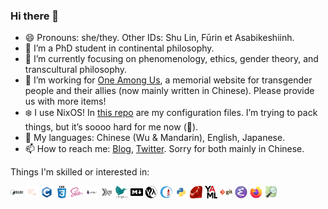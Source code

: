 ### Hi there 👋

- 😄 Pronouns: she/they. Other IDs: Shu Lin, Fūrin et Asabikeshiinh.
- 🔭 I’m a PhD student in continental philosophy. 
- 🌱 I’m currently focusing on phenomenology, ethics, gender theory, and transcultural philosophy.
- 👯 I’m working for [One Among Us](https://one-among.us), a memorial website for transgender people and their allies (now mainly written in Chinese). Please provide us with more items!
- ❄️️ I use NixOS! In [this repo](https://github.com/sauricat/flakes) are my configuration files. I’m trying to pack things, but it’s soooo hard for me now (🤔).
- 💬 My languages: Chinese (Wu & Mandarin), English, Japanese.
- 📫 How to reach me: [Blog](https://shu-l.in), [Twitter](https://twitter.com/sauricat). Sorry for both mainly in Chinese. 

Things I'm skilled or interested in:

<code><img height="20" src="https://raw.githubusercontent.com/github/explore/597bebe80fb0066a1a125416dce1d933cbfd0856/topics/bash/bash.png" alt="bash" /></code>
<code><img height="20" src="https://raw.githubusercontent.com/github/explore/597bebe80fb0066a1a125416dce1d933cbfd0856/topics/fish/fish.png" alt="fish" /></code>
<code><img height="20" src="https://raw.githubusercontent.com/github/explore/597bebe80fb0066a1a125416dce1d933cbfd0856/topics/c/c.png" alt="c" /></code>
<code><img height="20" src="https://raw.githubusercontent.com/github/explore/597bebe80fb0066a1a125416dce1d933cbfd0856/topics/css/css.png" alt="css" /></code> 
<code><img height="20" src="https://raw.githubusercontent.com/github/explore/597bebe80fb0066a1a125416dce1d933cbfd0856/topics/sass/sass.png" alt="sass" /></code>
<code><img height="20" src="https://raw.githubusercontent.com/github/explore/597bebe80fb0066a1a125416dce1d933cbfd0856/topics/elixir/elixir.png" alt="elixir" /></code>
<code><img height="20" src="https://raw.githubusercontent.com/github/explore/597bebe80fb0066a1a125416dce1d933cbfd0856/topics/haskell/haskell.png" alt="haskell" /></code>
<code><img height="20" src="https://raw.githubusercontent.com/github/explore/597bebe80fb0066a1a125416dce1d933cbfd0856/topics/latex/latex.png" alt="latex" /></code>
<code><img height="20" src="https://raw.githubusercontent.com/github/explore/597bebe80fb0066a1a125416dce1d933cbfd0856/topics/markdown/markdown.png" alt="markdown" /></code>
<code><img height="20" src="https://raw.githubusercontent.com/github/explore/597bebe80fb0066a1a125416dce1d933cbfd0856/topics/lisp/lisp.png" alt="lisp" /></code>
<code><img height="20" src="https://raw.githubusercontent.com/github/explore/597bebe80fb0066a1a125416dce1d933cbfd0856/topics/pharo/pharo.png" alt="pharo" /></code>
<code><img height="20" src="https://raw.githubusercontent.com/github/explore/597bebe80fb0066a1a125416dce1d933cbfd0856/topics/python/python.png" alt="python" /></code>
<code><img height="20" src="https://raw.githubusercontent.com/github/explore/597bebe80fb0066a1a125416dce1d933cbfd0856/topics/ruby/ruby.png" alt="ruby" /></code>
<code><img height="20" src="https://raw.githubusercontent.com/github/explore/597bebe80fb0066a1a125416dce1d933cbfd0856/topics/yaml/yaml.png" alt="yaml" /></code>
<code><img height="20" src="https://raw.githubusercontent.com/github/explore/597bebe80fb0066a1a125416dce1d933cbfd0856/topics/git/git.png" alt="git" /></code> 
<code><img height="20" src="https://raw.githubusercontent.com/github/explore/597bebe80fb0066a1a125416dce1d933cbfd0856/topics/emacs/emacs.png" alt="emacs" /></code>
<code><img height="20" src="https://raw.githubusercontent.com/github/explore/597bebe80fb0066a1a125416dce1d933cbfd0856/topics/firefox/firefox.png" alt="firefox" /></code>
<code><img height="20" src="https://raw.githubusercontent.com/github/explore/597bebe80fb0066a1a125416dce1d933cbfd0856/topics/openstreetmap/openstreetmap.png" alt="openstreetmap" /></code>
